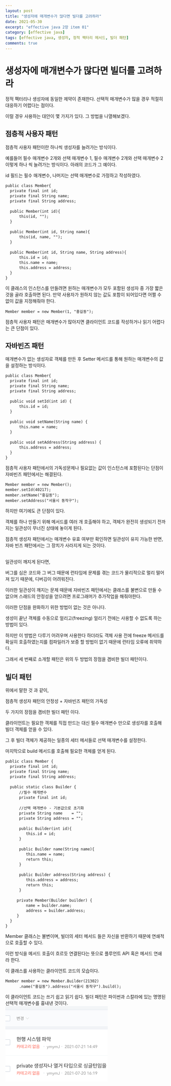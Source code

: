 ```yaml
---
layout: post
title: "생성자에 매개변수가 많다면 빌더를 고려하라"
date: 2021-05-30
excerpt: "effective java 2장 item 01"
category: [effective java]
tags: [effective java, 생성자, 정적 팩터리 메서드, 빌더 패턴]
comments: true
---
```

# 생성자에 매개변수가 많다면 빌더를 고려하라

정적 팩터리나 생성자에 동일한 제약이 존재한다. 선택적 매개변수가 많을 경우 적절히 대응하기 어렵다는 점이다.

이럴 경우 사용하는 대안이 몇 가지가 있다. 그 방법을 나열해보겠다.

## 점층적 사용자 패턴

점층적 사용자 패턴이란 하나씩 생성자를 늘려가는 방식이다.

예를들어 필수 매개변수 2개와 선택 매개변수 1, 필수 매개변수 2개와 선택 매개변수 2 이렇게 하나 씩 늘려가는 방식이다.
아래의 코드가 그 예이다.

id 필드는 필수 매개변수, 나머지는 선택 매개변수로 가정하고 작성하였다.
```
public class Member{
  private final int id;
  private final String name;
  private final String address;
  
  public Member(int id){
      this(id, "");
  }
  
  public Member(int id, String name){
      this(id, name, "");
  }
  
  public Member(int id, String name, String address){
      this.id = id;
      this.name = name;
      this.address = address;
  }
}
```
이 클래스의 인스턴스를 만들려면 원하는 매개변수가 모두 포함된 생성자 중 가장 짧은 것을 골라 호출하면 된다.
만약 사용자가 원하지 않는 값도 포함이 되어있다면 어쩔 수 없이 값을 지정해줘야 한다.
```
Member member = new Member(1, "홍길동");
```

점층적 사용자 패턴은 매개변수가 많아지면 클라이언트 코드를 작성하거나 읽기 어렵다는 큰 단점이 있다.

## 자바빈즈 패턴

매개변수가 없는 생성자로 객체를 만든 후 Setter 메서드를 통해 원하는 매개변수의 값을 설정하는 방식이다.


```
public class Member{
  private final int id;
  private final String name;
  private final String address;
  
  public void setId(int id) {
      this.id = id;
  } 
  
  public void setName(String name) {
      this.name = name;
  }
  
  public void setAddress(String address) { 
      this.address = address;
  }
}
```
점층적 사용자 패턴에서의 가독성문제나 필요없는 값이 인스턴스에 포함된다는 단점이 자바빈즈 패턴에서는 해결된다.

```
Member member = new Member();
member.setId(40217);
member.setName("홍길동");
member.setAddress("서울시 동작구");
```

하지만 여기에도 큰 단점이 있다.

객체를 하나 만들기 위해 메서드를 여러 개 호출해야 하고, 객체가 완전히 생성되기 전까지는 일관성이 무너진 상태에 놓이게 된다.

점층적 생성자 패턴에서는 매개변수 유효 여부만 확인하면 일관성이 유지 가능한 반면,
자바 빈즈 패턴에서는 그 장치가 사라지게 되는 것이다.

<br>
일관성이 깨지게 된다면,

버그를 심은 코드와 그 버그 때문에 런타임에 문제를 겪는 코드가 물리적으로 멀리 떨어져 있기 때문에,
디버깅이 어려워진다.

이러한 일관성이 깨지는 문제 때문에 자바빈즈 패턴에서는 클래스를 불변으로 만들 수 없으며 스래드의 안정성을 얻으려면 프로그래머가 추가작업을 해줘야한다.

이러한 단점을 완화하기 위한 방법이 없는 것은 아니다.

생성이 끝난 객체를 수동으로 얼리고(freezing) 얼리기 전에는 사용할 수 없도록 하는 방법이 있다.

하지만 이 방법은 다루기 어려우며 사용한다 하더라도 객체 사용 전에 freeze 메서드를 확실히 호출하였는지를 컴파일러가 보증 할 방법이 없기 때문에 런타임 오류에 취약하다.

그래서 세 번째로 소개할 패턴은 위의 두 방법의 장점을 겸비한 빌더 패턴이다.
## 빌더 패턴

위에서 말한 것 과 같이,

점층적 생성자 패턴의 안정성 + 자바빈즈 패턴의 가독성

두 가지의 장점을 겸비한 빌더 패턴 이다.

클라이언트는 필요한 객체를 직접 만드는 대신 필수 매개변수 만으로 생성자를 호출해 빌더 객체를 얻을 수 있다.

그 후 빌더 객체가 제공하는 일종의 세터 메서들로 선택 매개변수를 설정한다.

마지막으로 build  메서드를 호출해 필요한 객체를 얻게 된다.


```
public class Member {
  private final int id;
  private final String name;
  private final String address;
 
  public static class Builder {
      //필수 매개변수
      private final int id;
      
      //선택 매개변수 - 기본값으로 초기화
      private String name    = "";
      private String address = "";
      
      public Builder(int id){
         this.id = id;
      }
      
      public Builder name(String name){
         this.name = name;
         return this;
      }
      
      public Builder address(String address) {
         this.address = address;
         return this;
      }
      
     private Member(Builder builder) { 
         name = builder.name;
         address = builder.address;
     }
  } 
}
```

Member 클래스는 불변이며, 빌더의 세터 메서드 들은 자신을 반환하기 때문에 연쇄적으로 호출할 수 있다.

이런 방식을 메서드 호출이 흐르듯 연결된다는 뜻으로 플루언트 API 혹은 메서드 연쇄 라 한다.

이 클래스를 사용하는 클라이언트 코드의 모습이다.
```
Member member = new Member.Builder(21302)
      .name("홍길동").address("서울시 동작구").build();
```

이 클라이언트 코드는 쓰기 쉽고 읽기 쉽다. 빌더 패턴은 파이썬과 스칼라에 있는 명명된 선택적 매개변수를 흉내낸 것이다.
![img_1.png](img_1.png)